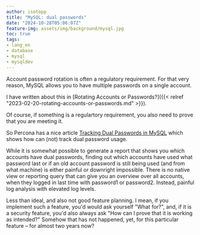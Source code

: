 ```yaml
---
author: isotopp
title: "MySQL: dual passwords"
date: "2024-10-28T05:06:07Z"
feature-img: assets/img/background/mysql.jpg
toc: true
tags:
- lang_en
- database
- mysql
- mysqldev
---
```


Account password rotation is often a regulatory requirement.
For that very reason, MySQL allows you to have multiple passwords on a single account.

I have written about this in
[Rotating Accounts or Passwords?]({{< relref "2023-02-20-rotating-accounts-or-passwords.md" >}}).

Of course, if something is a regulartory requirement, you also need to prove that you are meeting it.

So Percona has a nice article 
[Tracking Dual Passwords in MySQL](https://www.percona.com/blog/tracking-dual-passwords-in-mysql/)
which shows how can (not) track dual password usage.

While it is somewhat possible to generate a report that shows you which accounts have dual passwords,
finding out which accounts have used what password last or 
if an old account password is still being used (and from what machine) is either painful or downright impossible.
There is no native view or reporting query that can give you an overview over all accounts, 
when they logged in last time with password1 or password2.
Instead, painful log analysis with elevated log levels.

Less than ideal, and also not good feature planning.
I mean, if you implement such a feature, you'd would ask yourself "What for?", and,
if it is a security feature, you'd also always ask "How can I prove that it is working as intended?"
Somehow that has not happened, yet, for this particular feature – for almost two years now?

